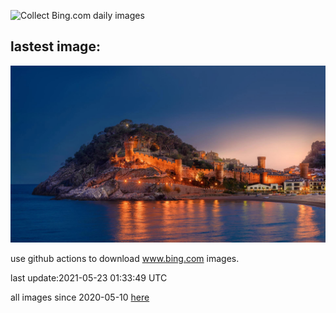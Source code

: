 ![Collect Bing.com daily images](https://github.com/counter2015/bing-daily-images/workflows/Collect%20Bing.com%20daily%20images/badge.svg)
## lastest image:
![](images/CapeofTossa.jpg)

use github actions to download www.bing.com images.

last update:2021-05-23 01:33:49 UTC

all images since 2020-05-10 [here](https://github.com/counter2015/bing-daily-images/tree/master/images) 
